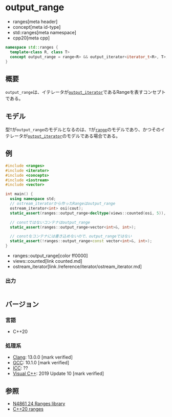 # output_range
* ranges[meta header]
* concept[meta id-type]
* std::ranges[meta namespace]
* cpp20[meta cpp]

```cpp
namespace std::ranges {
  template<class R, class T>
  concept output_range = range<R> && output_iterator<iterator_t<R>, T>;
}
```

## 概要
`output_range`は、イテレータが[`output_iterator`](/reference/iterator/output_iterator.md)であるRangeを表すコンセプトである。

## モデル
型`T`が`output_range`のモデルとなるのは、`T`が[`range`](range.md)のモデルであり、かつそのイテレータが[`output_iterator`](/reference/iterator/output_iterator.md)のモデルである場合である。

## 例
```cpp example
#include <ranges>
#include <iterator>
#include <concepts>
#include <iostream>
#include <vector>

int main() {
  using namespace std;
  // ostream_iteratorから作ったRangeはoutput_range
  ostream_iterator<int> osi(cout);
  static_assert(ranges::output_range<decltype(views::counted(osi, 5)), int>);

  // constではないコンテナはoutput_range
  static_assert(ranges::output_range<vector<int>&, int>);

  // constなコンテナには書き込めないので、output_rangeではない
  static_assert(!ranges::output_range<const vector<int>&, int>);
}
```
* ranges::output_range[color ff0000]
* views::counted[link counted.md]
* ostream_iterator[link /reference/iterator/ostream_iterator.md]

### 出力
```
```

## バージョン
### 言語
- C++20

### 処理系
- [Clang](/implementation.md#clang): 13.0.0 [mark verified]
- [GCC](/implementation.md#gcc): 10.1.0 [mark verified]
- [ICC](/implementation.md#icc): ??
- [Visual C++](/implementation.md#visual_cpp): 2019 Update 10 [mark verified]

## 参照
- [N4861 24 Ranges library](https://timsong-cpp.github.io/cppwp/n4861/ranges)
- [C++20 ranges](https://techbookfest.org/product/5134506308665344)
